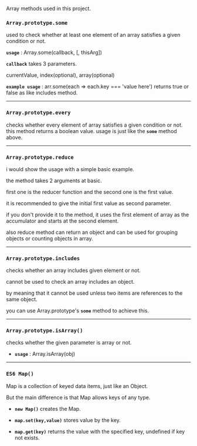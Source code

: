 Array methods used in this project.

### `Array.prototype.some`
   used to check whether at least one element of an array satisfies a given condition or not.
   
**``usage``** : Array.some(callback, [, thisArg])

**``callback``** takes 3 parameters.

currentValue, index(optional), array(optional)
    
**``example usage``** : arr.some(each => each.key === 'value here')
returns true or false as like includes method.

------------
### `Array.prototype.every`
checks whether every element of array satisfies a given condition or not.
this method returns a boolean value.
usage is just like the **``some``** method above.

------------
### `Array.prototype.reduce`

i would show the usage with a simple basic example.

the method takes 2 arguments at basic.

first one is the reducer function and the second one is
the first value.

it is recommended to give the initial first value as second parameter.

if you don't provide it to the method, it uses the first element of array as the
accumulator and starts at the second element.

also reduce method can return an object and can be used for grouping objects
or counting objects in array.

------------
### `Array.prototype.includes`

checks whether an array includes given element or not.

cannot be used to check an array includes an object.

by meaning that it cannot be used unless two items are references to the same object.

you can use Array.prototype's **``some``** method to achieve this.


------------

### `Array.prototype.isArray()`
checks whether the given parameter is array or not.

 -  **``usage``** : Array.isArray(obj)

------------


### `ES6 Map()`
Map is a collection of keyed data items, just like an Object.

But the main difference is that Map allows keys of any type.

   - **``new Map()``** creates the Map.

   - **``map.set(key,value)``** stores value by the key.

   - **``map.get(key)``** returns the value with the specified key, undefined if key not exists.





